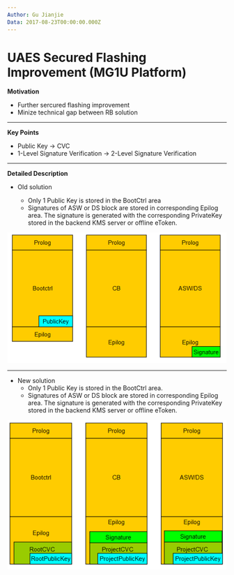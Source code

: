 ```yaml
---
Author: Gu Jianjie
Data: 2017-08-23T00:00:00.000Z
---
```


# UAES Secured Flashing Improvement \(MG1U Platform\)

**Motivation**

* Further sercured flashing improvement 
* Minize technical gap between RB solution
---
**Key Points**

* Public Key -&gt; CVC
* 1-Level Signature Verification -&gt; 2-Level Signature Verification
---
**Detailed Description**

* Old solution

  * Only 1 Public Key is stored in the BootCtrl area
  * Signatures of ASW or DS block are stored in corresponding Epilog area. The signature is generated with the corresponding PrivateKey stored in the backend KMS server or offline eToken.


![](/assets/old_static.png)

---
* New solution
  * Only 1 Public Key is stored in the BootCtrl area.
  * Signatures of ASW or DS block are stored in corresponding Epilog area. The signature is generated with the corresponding PrivateKey stored in the backend KMS server or offline eToken.

![](/assets/new_static.png)

